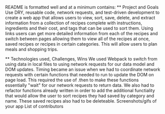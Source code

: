 README is formatted well and at a minimum contains:
** Project and Goals
Use DRY, reusable code, network requests, and test-driven development to create a web app that allows users to view, sort, save, delete, and extract information from a collection of recipes complete with instructions, ingredients and their cost, and tags that can be used to sort them. Using links users can get more detailed information from each of the recipes and switch between pages allowing them to view all of the recipes at once, saved recipes or recipes in certain categories. This will allow users to plan meals and shopping trips.

** Technologies used, Challenges, Wins
We used Webpack to switch from using data in local files to using network requests for our data model and DOM updates. Timing became an issue when we had to coordinate network requests with certain functions that needed to run to update the DOM on page load. This required the use of .then to make these functions essentially "wait" for our network requests to return data. We also had to refactor functions already written in order to add the additional functiality that would allow the user to sort recipes they had saved by category and name. These saved recipes also had to be deleteable.
Screenshots/gifs of your app
List of contributors
